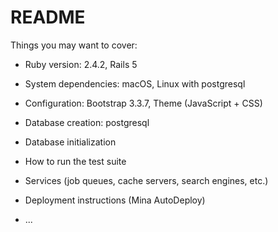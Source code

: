 # README

Things you may want to cover:

* Ruby version: 2.4.2, Rails 5

* System dependencies: macOS, Linux with postgresql

* Configuration: Bootstrap 3.3.7, Theme (JavaScript + CSS)

* Database creation: postgresql

* Database initialization

* How to run the test suite

* Services (job queues, cache servers, search engines, etc.)

* Deployment instructions (Mina AutoDeploy)

* ...
